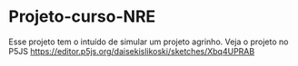 # Projeto-curso-NRE
Esse projeto tem o intuído de simular um projeto agrinho. 
Veja o projeto no P5JS https://editor.p5js.org/daisekislikoski/sketches/Xbq4UPRAB
